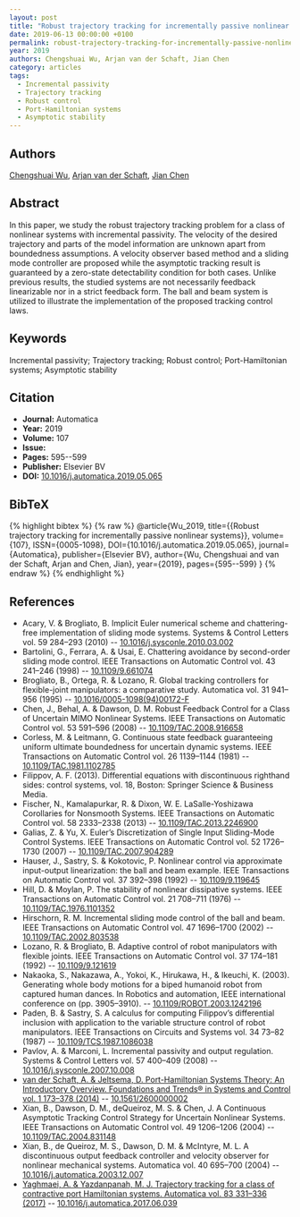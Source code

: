 ```yaml
---
layout: post
title: "Robust trajectory tracking for incrementally passive nonlinear systems"
date: 2019-06-13 00:00:00 +0100
permalink: robust-trajectory-tracking-for-incrementally-passive-nonlinear-systems
year: 2019
authors: Chengshuai Wu, Arjan van der Schaft, Jian Chen
category: articles
tags:
  - Incremental passivity
  - Trajectory tracking
  - Robust control
  - Port-Hamiltonian systems
  - Asymptotic stability
---
```

 
## Authors
[Chengshuai Wu](authors/chengshuai_wu), [Arjan van der Schaft](authors/arjan_van_der_schaft), [Jian Chen](authors/jian_chen)
 
## Abstract
In this paper, we study the robust trajectory tracking problem for a class of nonlinear systems with incremental passivity. The velocity of the desired trajectory and parts of the model information are unknown apart from boundedness assumptions. A velocity observer based method and a sliding mode controller are proposed while the asymptotic tracking result is guaranteed by a zero-state detectability condition for both cases. Unlike previous results, the studied systems are not necessarily feedback linearizable nor in a strict feedback form. The ball and beam system is utilized to illustrate the implementation of the proposed tracking control laws.
 
## Keywords
Incremental passivity; Trajectory tracking; Robust control; Port-Hamiltonian systems; Asymptotic stability
 
## Citation
- **Journal:** Automatica
- **Year:** 2019
- **Volume:** 107
- **Issue:** 
- **Pages:** 595--599
- **Publisher:** Elsevier BV
- **DOI:** [10.1016/j.automatica.2019.05.065](https://doi.org/10.1016/j.automatica.2019.05.065)
 
## BibTeX
{% highlight bibtex %}
{% raw %}
@article{Wu_2019,
  title={{Robust trajectory tracking for incrementally passive nonlinear systems}},
  volume={107},
  ISSN={0005-1098},
  DOI={10.1016/j.automatica.2019.05.065},
  journal={Automatica},
  publisher={Elsevier BV},
  author={Wu, Chengshuai and van der Schaft, Arjan and Chen, Jian},
  year={2019},
  pages={595--599}
}
{% endraw %}
{% endhighlight %}
 
## References
- Acary, V. & Brogliato, B. Implicit Euler numerical scheme and chattering-free implementation of sliding mode systems. Systems &amp; Control Letters vol. 59 284–293 (2010) -- [10.1016/j.sysconle.2010.03.002](https://doi.org/10.1016/j.sysconle.2010.03.002)
- Bartolini, G., Ferrara, A. & Usai, E. Chattering avoidance by second-order sliding mode control. IEEE Transactions on Automatic Control vol. 43 241–246 (1998) -- [10.1109/9.661074](https://doi.org/10.1109/9.661074)
- Brogliato, B., Ortega, R. & Lozano, R. Global tracking controllers for flexible-joint manipulators: a comparative study. Automatica vol. 31 941–956 (1995) -- [10.1016/0005-1098(94)00172-F](https://doi.org/10.1016/0005-1098(94)00172-F)
- Chen, J., Behal, A. & Dawson, D. M. Robust Feedback Control for a Class of Uncertain MIMO Nonlinear Systems. IEEE Transactions on Automatic Control vol. 53 591–596 (2008) -- [10.1109/TAC.2008.916658](https://doi.org/10.1109/TAC.2008.916658)
- Corless, M. & Leitmann, G. Continuous state feedback guaranteeing uniform ultimate boundedness for uncertain dynamic systems. IEEE Transactions on Automatic Control vol. 26 1139–1144 (1981) -- [10.1109/TAC.1981.1102785](https://doi.org/10.1109/TAC.1981.1102785)
- Filippov, A. F. (2013). Differential equations with discontinuous righthand sides: control systems, vol. 18, Boston: Springer Science & Business Media.
- Fischer, N., Kamalapurkar, R. & Dixon, W. E. LaSalle-Yoshizawa Corollaries for Nonsmooth Systems. IEEE Transactions on Automatic Control vol. 58 2333–2338 (2013) -- [10.1109/TAC.2013.2246900](https://doi.org/10.1109/TAC.2013.2246900)
- Galias, Z. & Yu, X. Euler’s Discretization of Single Input Sliding-Mode Control Systems. IEEE Transactions on Automatic Control vol. 52 1726–1730 (2007) -- [10.1109/TAC.2007.904289](https://doi.org/10.1109/TAC.2007.904289)
- Hauser, J., Sastry, S. & Kokotovic, P. Nonlinear control via approximate input-output linearization: the ball and beam example. IEEE Transactions on Automatic Control vol. 37 392–398 (1992) -- [10.1109/9.119645](https://doi.org/10.1109/9.119645)
- Hill, D. & Moylan, P. The stability of nonlinear dissipative systems. IEEE Transactions on Automatic Control vol. 21 708–711 (1976) -- [10.1109/TAC.1976.1101352](https://doi.org/10.1109/TAC.1976.1101352)
- Hirschorn, R. M. Incremental sliding mode control of the ball and beam. IEEE Transactions on Automatic Control vol. 47 1696–1700 (2002) -- [10.1109/TAC.2002.803538](https://doi.org/10.1109/TAC.2002.803538)
- Lozano, R. & Brogliato, B. Adaptive control of robot manipulators with flexible joints. IEEE Transactions on Automatic Control vol. 37 174–181 (1992) -- [10.1109/9.121619](https://doi.org/10.1109/9.121619)
- Nakaoka, S., Nakazawa, A., Yokoi, K., Hirukawa, H., & Ikeuchi, K. (2003). Generating whole body motions for a biped humanoid robot from captured human dances. In Robotics and automation, IEEE international conference on (pp. 3905–3910). -- [10.1109/ROBOT.2003.1242196](https://doi.org/10.1109/ROBOT.2003.1242196)
- Paden, B. & Sastry, S. A calculus for computing Filippov’s differential inclusion with application to the variable structure control of robot manipulators. IEEE Transactions on Circuits and Systems vol. 34 73–82 (1987) -- [10.1109/TCS.1987.1086038](https://doi.org/10.1109/TCS.1987.1086038)
- Pavlov, A. & Marconi, L. Incremental passivity and output regulation. Systems &amp; Control Letters vol. 57 400–409 (2008) -- [10.1016/j.sysconle.2007.10.008](https://doi.org/10.1016/j.sysconle.2007.10.008)
- [van der Schaft, A. & Jeltsema, D. Port-Hamiltonian Systems Theory: An Introductory Overview. Foundations and Trends® in Systems and Control vol. 1 173–378 (2014)](port-hamiltonian-systems-theory-an-introductory-overview-journal) -- [10.1561/2600000002](https://doi.org/10.1561/2600000002)
- Xian, B., Dawson, D. M., deQueiroz, M. S. & Chen, J. A Continuous Asymptotic Tracking Control Strategy for Uncertain Nonlinear Systems. IEEE Transactions on Automatic Control vol. 49 1206–1206 (2004) -- [10.1109/TAC.2004.831148](https://doi.org/10.1109/TAC.2004.831148)
- Xian, B., de Queiroz, M. S., Dawson, D. M. & McIntyre, M. L. A discontinuous output feedback controller and velocity observer for nonlinear mechanical systems. Automatica vol. 40 695–700 (2004) -- [10.1016/j.automatica.2003.12.007](https://doi.org/10.1016/j.automatica.2003.12.007)
- [Yaghmaei, A. & Yazdanpanah, M. J. Trajectory tracking for a class of contractive port Hamiltonian systems. Automatica vol. 83 331–336 (2017)](trajectory-tracking-for-a-class-of-contractive-port-hamiltonian-systems) -- [10.1016/j.automatica.2017.06.039](https://doi.org/10.1016/j.automatica.2017.06.039)

